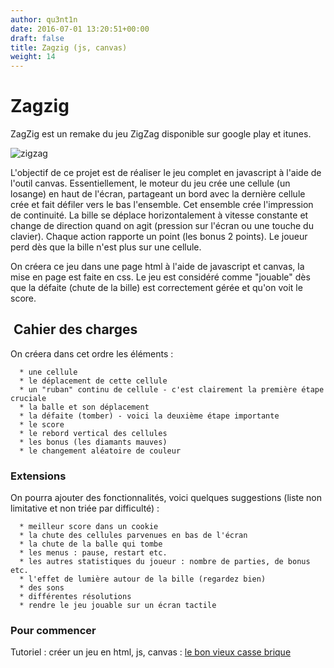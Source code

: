 ```yaml
---
author: qu3nt1n
date: 2016-07-01 13:20:51+00:00
draft: false
title: Zagzig (js, canvas)
weight: 14
---
```


# Zagzig


ZagZig est un remake du jeu ZigZag disponible sur google play et itunes.

![zigzag](http://qkzk.xyz/wp-content/uploads/2016/07/zigzag-168x300.jpg)







L'objectif de ce projet est de réaliser le jeu complet en javascript à l'aide de l'outil canvas.
Essentiellement, le moteur du jeu crée une cellule (un losange) en haut de l'écran, partageant un bord avec la dernière cellule crée et fait défiler vers le bas l'ensemble. Cet ensemble crée l'impression de continuité. La bille se déplace horizontalement à vitesse constante et change de direction quand on agit (pression sur l'écran ou une touche du clavier). Chaque action rapporte un point (les bonus 2 points). Le joueur perd dès que la bille n'est plus sur une cellule.








On créera ce jeu dans une page html à l'aide de javascript et canvas, la mise en page est faite en css. Le jeu est considéré comme "jouable" dès que la défaite (chute de la bille) est correctement gérée et qu'on voit le score.






##  Cahier des charges


On créera dans cet ordre les éléments :



 	  * une cellule
 	  * le déplacement de cette cellule
 	  * un "ruban" continu de cellule - c'est clairement la première étape cruciale
 	  * la balle et son déplacement
 	  * la défaite (tomber) - voici la deuxième étape importante
 	  * le score
 	  * le rebord vertical des cellules
 	  * les bonus (les diamants mauves)
 	  * le changement aléatoire de couleur






### Extensions





On pourra ajouter des fonctionnalités, voici quelques suggestions (liste non limitative et non triée par difficulté) :






 	  * meilleur score dans un cookie
 	  * la chute des cellules parvenues en bas de l'écran
 	  * la chute de la balle qui tombe
 	  * les menus : pause, restart etc.
 	  * les autres statistiques du joueur : nombre de parties, de bonus etc.
 	  * l'effet de lumière autour de la bille (regardez bien)
 	  * des sons
 	  * différentes résolutions
 	  * rendre le jeu jouable sur un écran tactile



### Pour commencer


Tutoriel : créer un jeu en html, js, canvas : [le bon vieux casse brique](http://www.lafermeduweb.net/tutorial/creer-un-jeu-en-html-canvas-et-javascript-13.html)

